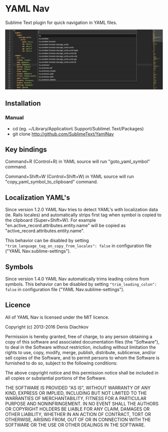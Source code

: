 # YAML Nav

Sublime Text plugin for quick navigation in YAML files.

![screenshot](screenshot.png)

## Installation

### Manual

 * cd <YOUR PACKAGES DIRECTORY> (eg. ~/Library/Application\ Support/Sublime\ Text/Packages)
 * git clone http://github.com/SublimeText/YamlNav

## Key bindings

Command+R (Control+R) in YAML source will run "goto_yaml_symbol" command.

Command+Shift+W (Control+Shift+W) in YAML source will run "copy_yaml_symbol_to_clipboard" command.

## Localization YAML's

Since version 1.2.0 YAML Nav tries to detect YAML's with localization data (ie. Rails locales) and automatically strips first tag when symbol is copied to the clipboard (Super+Shift+W). For example "en.active_record.attributes.entity.name" will be copied as "active_record.attributes.entity.name".

This behavior can be disabled by setting ```"trim_language_tag_on_copy_from_locales": false``` in configuration file ("YAML Nav.sublime-settings").

## Symbols

Since version 1.4.0 YAML Nav automatically trims leading colons from symbols. This behavior can be disabled by setting ```"trim_leading_colon": false``` in configuration file ("YAML Nav.sublime-settings").

## Licence

All of YAML Nav is licensed under the MIT licence.

  Copyright (c) 2013-2016 Denis Diachkov

  Permission is hereby granted, free of charge, to any person obtaining a copy
  of this software and associated documentation files (the "Software"), to deal
  in the Software without restriction, including without limitation the rights
  to use, copy, modify, merge, publish, distribute, sublicense, and/or sell
  copies of the Software, and to permit persons to whom the Software is
  furnished to do so, subject to the following conditions:

  The above copyright notice and this permission notice shall be included in
  all copies or substantial portions of the Software.

  THE SOFTWARE IS PROVIDED "AS IS", WITHOUT WARRANTY OF ANY KIND, EXPRESS OR
  IMPLIED, INCLUDING BUT NOT LIMITED TO THE WARRANTIES OF MERCHANTABILITY,
  FITNESS FOR A PARTICULAR PURPOSE AND NONINFRINGEMENT. IN NO EVENT SHALL THE
  AUTHORS OR COPYRIGHT HOLDERS BE LIABLE FOR ANY CLAIM, DAMAGES OR OTHER
  LIABILITY, WHETHER IN AN ACTION OF CONTRACT, TORT OR OTHERWISE, ARISING FROM,
  OUT OF OR IN CONNECTION WITH THE SOFTWARE OR THE USE OR OTHER DEALINGS IN
  THE SOFTWARE.
